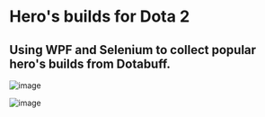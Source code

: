 # Hero's builds for Dota 2

## Using WPF and Selenium to collect popular hero's builds from Dotabuff.

![image](https://user-images.githubusercontent.com/74499144/187789981-4f79a0cb-ae24-4059-b83c-1ee91e1c3619.png)

![image](https://user-images.githubusercontent.com/74499144/187790161-ca19c526-4724-43ce-ae78-eef414a4fc30.png)
